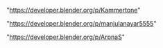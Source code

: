 "https://developer.blender.org/p/Kammertone"

"https://developer.blender.org/p/manjulanayar5555"

"https://developer.blender.org/p/ArpnaS"

